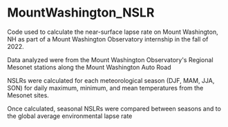 # MountWashington_NSLR
Code used to calculate the near-surface lapse rate on Mount Washington, NH as part of a Mount Washington Observatory internship in the fall of 2022.

Data analyzed were from the Mount Washington Observatory's Regional Mesonet stations along the Mount Washington Auto Road

NSLRs were calculated for each meteorological season (DJF, MAM, JJA, SON) for daily maximum, minimum, and mean temperatures from the Mesonet sites.

Once calculated, seasonal NSLRs were compared between seasons and to the global average environmental lapse rate
